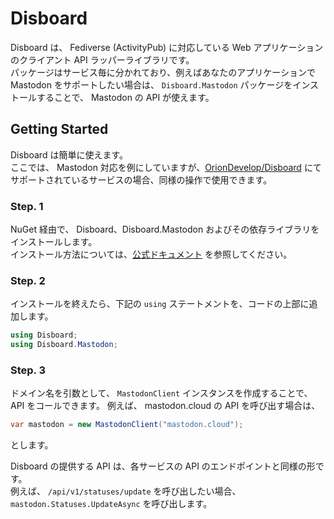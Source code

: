 # Disboard

Disboard は、 Fediverse (ActivityPub) に対応している Web アプリケーションのクライアント API ラッパーライブラリです。  
パッケージはサービス毎に分かれており、例えばあなたのアプリケーションで Mastodon をサポートしたい場合は、  `Disboard.Mastodon` パッケージをインストールすることで、
Mastodon の API が使えます。


## Getting Started

Disboard は簡単に使えます。  
ここでは、 Mastodon 対応を例にしていますが、[OrionDevelop/Disboard](https://github.com/OrionDevelop/Disboard) にてサポートされているサービスの場合、同様の操作で使用できます。


### Step. 1

NuGet 経由で、 Disboard、Disboard.Mastodon およびその依存ライブラリをインストールします。  
インストール方法については、[公式ドキュメント](https://docs.microsoft.com/ja-jp/nuget/quickstart/install-and-use-a-package-using-the-dotnet-cli) を参照してください。


### Step. 2

インストールを終えたら、下記の `using` ステートメントを、コードの上部に追加します。

```cs
using Disboard;
using Disboard.Mastodon;
```


### Step. 3

ドメイン名を引数として、 `MastodonClient` インスタンスを作成することで、 API をコールできます。
例えば、 mastodon.cloud の API を呼び出す場合は、

```cs
var mastodon = new MastodonClient("mastodon.cloud");
```

とします。

Disboard の提供する API は、各サービスの API のエンドポイントと同様の形です。  
例えば、 `/api/v1/statuses/update` を呼び出したい場合、 `mastodon.Statuses.UpdateAsync` を呼び出します。

